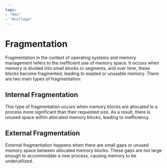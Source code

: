 ```yaml
---
tags:
- "#os"
- "#college"
---
```


# Fragmentation
Fragmentation in the context of operating systems and memory management refers to the inefficient use of memory space. It occurs when memory is divided into small blocks or segments, and over time, these blocks become fragmented, leading to wasted or unusable memory. There are two main types of fragmentation:

## Internal Fragmentation
This type of fragmentation occurs when memory blocks are allocated to a process more significant than their requested size. As a result, there is unused space within allocated memory blocks, leading to inefficiency.

## External Fragmentation
External fragmentation happens when there are small gaps or unused memory space between allocated memory blocks. These gaps are not large enough to accommodate a new process, causing memory to be underutilized.